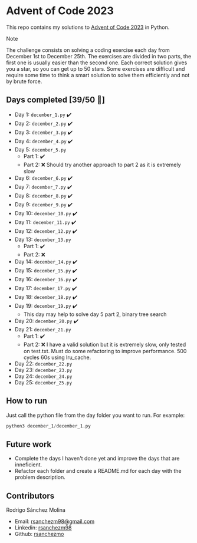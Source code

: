 # Advent of Code 2023
This repo contains my solutions to [Advent of Code 2023](https://adventofcode.com/) in Python. 

> [!NOTE]
> The challenge consists on solving a coding exercise each day from December 1st to December 25th. The exercises are divided in two parts, the first one is usually easier than the second one. Each correct solution gives you a star, so you can get up to 50 stars. Some exercises are difficult and require some time to think a smart solution to solve them efficiently and not by brute force.

## Days completed [39/50 🌟]
- Day 1: ```december_1.py```  ✔️
- Day 2: ```december_2.py```  ✔️
- Day 3: ```december_3.py```  ✔️
- Day 4: ```december_4.py```  ✔️
- Day 5: ```december_5.py```  
    - Part 1: ✔️
    - Part 2: ❌ Should try another approach to part 2 as it is extremely slow
- Day 6: ```december_6.py```  ✔️
- Day 7: ```december_7.py```  ✔️
- Day 8: ```december_8.py```  ✔️
- Day 9: ```december_9.py```  ✔️
- Day 10: ```december_10.py``` ✔️
- Day 11: ```december_11.py``` ✔️
- Day 12: ```december_12.py``` ✔️ 
- Day 13: ```december_13.py``` 
    - Part 1: ✔️
    - Part 2: ❌
- Day 14: ```december_14.py``` ✔️
- Day 15: ```december_15.py``` ✔️
- Day 16: ```december_16.py``` ✔️
- Day 17: ```december_17.py``` ✔️
- Day 18: ```december_18.py``` ✔️
- Day 19: ```december_19.py``` ✔️
    - This day may help to solve day 5 part 2, binary tree search
- Day 20: ```december_20.py``` ✔️
- Day 21: ```december_21.py```
    - Part 1: ✔️
    - Part 2: ❌ I have a valid solution but it is extremely slow, only tested on test.txt. Must do some refactoring to improve performance. 500 cycles 60s using lru_cache. 
- Day 22: ```december_22.py```
- Day 23: ```december_23.py```
- Day 24: ```december_24.py```
- Day 25: ```december_25.py```


## How to run
Just call the python file from the day folder you want to run. For example:

```python
python3 december_1/december_1.py
```

## Future work
- Complete the days I haven't done yet and improve the days that are inneficient.
- Refactor each folder and create a README.md for each day with the problem description.

## Contributors
Rodrigo Sánchez Molina
- Email: rsanchezm98@gmail.com
- Linkedin: [rsanchezm98](https://www.linkedin.com/in/rsanchezm98/)
- Github: [rsanchezmo](https://github.com/rsanchezmo)
